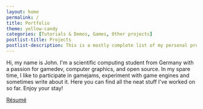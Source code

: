 ```yaml
---
layout: home
permalink: /
title: Portfolio
theme: yellow-candy
categories: [Tutorials & Demos, Games, Other projects]
postlist-title: Projects
postlist-description: This is a mostly complete list of my personal projects. Most of these were done in my spare time and *not* as part of a university course. Check out my [résumé](resume) for a list of university projects. Links may lead to external websites.
---
```


Hi, my name is John. I'm a scientific computing student from Germany with a passion for gamedev, computer graphics, and open source. In my spare time, I like to participate in gamejams, experiment with game engines and sometimes write about it. Here you can find all the neat stuff I've worked on so far. Enjoy your stay!

<div class="row">
  <div class="col s12">
    <div class="center-align">
      <a href="resume" class=" waves-effect waves-light btn hover-jello">
        Résumé
      </a>
    </div>
  </div>
</div>
